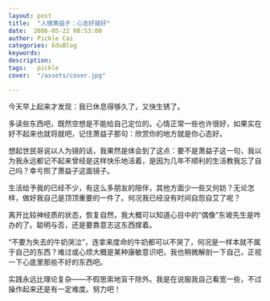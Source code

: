 ```yaml
---
layout: post  
title:  "人镜萧益子：心态好就好"
date:  2006-05-22 08:53:00
author: Pickle Cai  
categories: EduBlog  
keywords: 
description:   
tags:	pickle   
cover:  "/assets/cover.jpg"  

---
```


今天早上起来才发现：我已休息得够久了，又快生锈了。



多读些东西吧，既然空想是不能给自己定位的。心情正常一些也许很好，如果实在好不起来也就将就吧，记住萧益子那句：欣赏你的地方就是你心态好。



想起世民哥说以人为镜的话，我果然是体会到了这点：要不是萧益子这一句，我以为我永远都记不起来曾经是这样快乐地活着，是因为几年不顺利的生活教我忘了自己吗？幸亏照了萧益子这面镜子。



生活给予我的已经不少，有这么多朋友的陪伴，其他方面少一些又何妨？无论怎样，做好我自己是顶顶重要的一件了。何况我已经没有时间自怨自艾了呢？



离开比较神经质的状态，恢复自然，我大概可以知道心目中的“偶像”东坡先生是咋办的了。聪明与否，还是要靠意志这东西撑着。



“不要为失去的牛奶哭泣”，连拿来度命的牛奶都可以不哭了，何况是一样本就不属于自己的东西？难过或心烦大概是某种康敏意识吧，我也稍微解剖一下自己，正视一下心底里那些不好的东西吧。



实践永远比理论复杂——不假思索地盲干除外。我是在说服我自己看宽一些，不过操作起来还是有一定难度。努力吧！

		

		    
